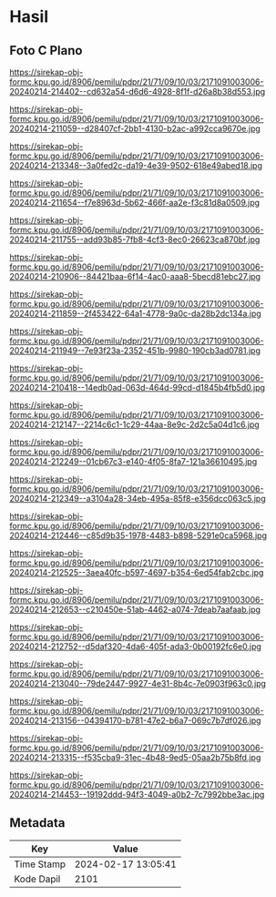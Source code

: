 # Hasil

## Foto C Plano

https://sirekap-obj-formc.kpu.go.id/8906/pemilu/pdpr/21/71/09/10/03/2171091003006-20240214-214402--cd632a54-d6d6-4928-8f1f-d26a8b38d553.jpg

https://sirekap-obj-formc.kpu.go.id/8906/pemilu/pdpr/21/71/09/10/03/2171091003006-20240214-211059--d28407cf-2bb1-4130-b2ac-a992cca9670e.jpg

https://sirekap-obj-formc.kpu.go.id/8906/pemilu/pdpr/21/71/09/10/03/2171091003006-20240214-213348--3a0fed2c-da19-4e39-9502-618e49abed18.jpg

https://sirekap-obj-formc.kpu.go.id/8906/pemilu/pdpr/21/71/09/10/03/2171091003006-20240214-211654--f7e8963d-5b62-466f-aa2e-f3c81d8a0509.jpg

https://sirekap-obj-formc.kpu.go.id/8906/pemilu/pdpr/21/71/09/10/03/2171091003006-20240214-211755--add93b85-7fb8-4cf3-8ec0-26623ca870bf.jpg

https://sirekap-obj-formc.kpu.go.id/8906/pemilu/pdpr/21/71/09/10/03/2171091003006-20240214-210906--84421baa-6f14-4ac0-aaa8-5becd81ebc27.jpg

https://sirekap-obj-formc.kpu.go.id/8906/pemilu/pdpr/21/71/09/10/03/2171091003006-20240214-211859--2f453422-64a1-4778-9a0c-da28b2dc134a.jpg

https://sirekap-obj-formc.kpu.go.id/8906/pemilu/pdpr/21/71/09/10/03/2171091003006-20240214-211949--7e93f23a-2352-451b-9980-190cb3ad0781.jpg

https://sirekap-obj-formc.kpu.go.id/8906/pemilu/pdpr/21/71/09/10/03/2171091003006-20240214-210418--14edb0ad-063d-464d-99cd-d1845b4fb5d0.jpg

https://sirekap-obj-formc.kpu.go.id/8906/pemilu/pdpr/21/71/09/10/03/2171091003006-20240214-212147--2214c6c1-1c29-44aa-8e9c-2d2c5a04d1c6.jpg

https://sirekap-obj-formc.kpu.go.id/8906/pemilu/pdpr/21/71/09/10/03/2171091003006-20240214-212249--01cb67c3-e140-4f05-8fa7-121a36610495.jpg

https://sirekap-obj-formc.kpu.go.id/8906/pemilu/pdpr/21/71/09/10/03/2171091003006-20240214-212349--a3104a28-34eb-495a-85f8-e356dcc063c5.jpg

https://sirekap-obj-formc.kpu.go.id/8906/pemilu/pdpr/21/71/09/10/03/2171091003006-20240214-212446--c85d9b35-1978-4483-b898-5291e0ca5968.jpg

https://sirekap-obj-formc.kpu.go.id/8906/pemilu/pdpr/21/71/09/10/03/2171091003006-20240214-212525--3aea40fc-b597-4697-b354-6ed54fab2cbc.jpg

https://sirekap-obj-formc.kpu.go.id/8906/pemilu/pdpr/21/71/09/10/03/2171091003006-20240214-212653--c210450e-51ab-4462-a074-7deab7aafaab.jpg

https://sirekap-obj-formc.kpu.go.id/8906/pemilu/pdpr/21/71/09/10/03/2171091003006-20240214-212752--d5daf320-4da6-405f-ada3-0b00192fc6e0.jpg

https://sirekap-obj-formc.kpu.go.id/8906/pemilu/pdpr/21/71/09/10/03/2171091003006-20240214-213040--79de2447-9927-4e31-8b4c-7e0903f963c0.jpg

https://sirekap-obj-formc.kpu.go.id/8906/pemilu/pdpr/21/71/09/10/03/2171091003006-20240214-213156--04394170-b781-47e2-b6a7-069c7b7df026.jpg

https://sirekap-obj-formc.kpu.go.id/8906/pemilu/pdpr/21/71/09/10/03/2171091003006-20240214-213315--f535cba9-31ec-4b48-9ed5-05aa2b75b8fd.jpg

https://sirekap-obj-formc.kpu.go.id/8906/pemilu/pdpr/21/71/09/10/03/2171091003006-20240214-214453--19192ddd-94f3-4049-a0b2-7c7992bbe3ac.jpg


## Metadata

| Key        | Value               |
| ---------- | ------------------- |
| Time Stamp | 2024-02-17 13:05:41 |
| Kode Dapil | 2101                |



